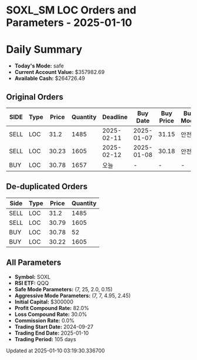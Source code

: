 # SOXL_SM LOC Orders and Parameters - 2025-01-10

# Daily Summary

- **Today's Mode:** safe
- **Current Account Value:** $357982.69
- **Available Cash:** $264726.49

## Original Orders

| SIDE | Type | Price | Quantity | Deadline | Buy Date | Buy Price | Buy Mode |
|------|------|-------|----------|----------|----------|-----------|----------|
| SELL | LOC | 31.2 | 1485 | 2025-02-11 | 2025-01-07 | 31.15 | 안전 |
| SELL | LOC | 30.23 | 1605 | 2025-02-12 | 2025-01-08 | 30.18 | 안전 |
| BUY | LOC | 30.78 | 1657 | 오늘 | - | - | - |

## De-duplicated Orders

| Side | Type | Price | Quantity |
|------|------|-------|----------|
| SELL | LOC | 31.2 | 1485 |
| SELL | LOC | 30.79 | 1605 |
| BUY | LOC | 30.78 | 52 |
| BUY | LOC | 30.22 | 1605 |

## All Parameters

- **Symbol:** SOXL
- **RSI ETF:** QQQ
- **Safe Mode Parameters:** (7, 25, 2.0, 0.15)
- **Aggressive Mode Parameters:** (7, 7, 4.95, 2.45)
- **Initial Capital:** $300000
- **Profit Compound Rate:** 82.0%
- **Loss Compound Rate:** 30.0%
- **Commission Rate:** 0.0%
- **Trading Start Date:** 2024-09-27
- **Trading End Date:** 2025-01-10
- **Trading Period:** 105 days

Updated at 2025-01-10 03:19:30.336700
